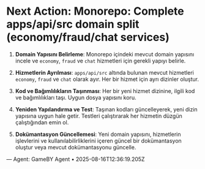 # Next Action: Monorepo: Complete apps/api/src domain split (economy/fraud/chat services)

1. **Domain Yapısını Belirleme**: Monorepo içindeki mevcut domain yapısını incele ve `economy`, `fraud` ve `chat` hizmetleri için gerekli yapıyı belirle.

2. **Hizmetlerin Ayrılması**: `apps/api/src` altında bulunan mevcut hizmetleri `economy`, `fraud` ve `chat` olarak ayır. Her bir hizmet için ayrı dizinler oluştur.

3. **Kod ve Bağımlılıkların Taşınması**: Her bir yeni hizmet dizinine, ilgili kod ve bağımlılıkları taşı. Uygun dosya yapısını koru.

4. **Yeniden Yapılandırma ve Test**: Taşınan kodları güncelleyerek, yeni dizin yapısına uygun hale getir. Testleri çalıştırarak her hizmetin düzgün çalıştığından emin ol.

5. **Dokümantasyon Güncellemesi**: Yeni domain yapısını, hizmetlerin işlevlerini ve kullanılabilirliklerini içeren güncel bir dokümantasyon oluştur veya mevcut dokümantasyonu güncelle.

— Agent: GameBY Agent • 2025-08-16T12:36:19.205Z
